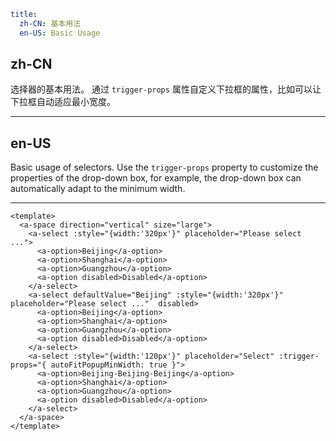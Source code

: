 ```yaml
title:
  zh-CN: 基本用法
  en-US: Basic Usage
```

## zh-CN

选择器的基本用法。
通过 `trigger-props` 属性自定义下拉框的属性，比如可以让下拉框自动适应最小宽度。

---

## en-US

Basic usage of selectors.
Use the `trigger-props` property to customize the properties of the drop-down box, for example, the drop-down box can automatically adapt to the minimum width.

---

```vue
<template>
  <a-space direction="vertical" size="large">
    <a-select :style="{width:'320px'}" placeholder="Please select ...">
      <a-option>Beijing</a-option>
      <a-option>Shanghai</a-option>
      <a-option>Guangzhou</a-option>
      <a-option disabled>Disabled</a-option>
    </a-select>
    <a-select defaultValue="Beijing" :style="{width:'320px'}" placeholder="Please select ..."  disabled>
      <a-option>Beijing</a-option>
      <a-option>Shanghai</a-option>
      <a-option>Guangzhou</a-option>
      <a-option disabled>Disabled</a-option>
    </a-select>
    <a-select :style="{width:'120px'}" placeholder="Select" :trigger-props="{ autoFitPopupMinWidth: true }">
      <a-option>Beijing-Beijing-Beijing</a-option>
      <a-option>Shanghai</a-option>
      <a-option>Guangzhou</a-option>
      <a-option disabled>Disabled</a-option>
    </a-select>
  </a-space>
</template>
```
